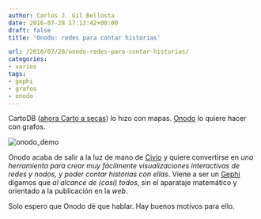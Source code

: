 ```yaml
---
author: Carlos J. Gil Bellosta
date: 2016-07-28 17:13:42+00:00
draft: false
title: 'Onodo: redes para contar historias'

url: /2016/07/28/onodo-redes-para-contar-historias/
categories:
- varios
tags:
- gephi
- grafos
- onodo
---
```


CartoDB ([ahora Carto a secas](http://www.abc.es/tecnologia/informatica/software/abci-nuevo-golpe-cartodb-pasa-carto-y-apuesta-retorcer-mapas-interactivos-201607071529_noticia.html)) lo hizo con mapas. [Onodo](https://onodo.org/) lo quiere hacer con grafos.

![onodo_demo](/wp-uploads/2016/07/onodo_demo.png)


Onodo acaba de salir a la luz de mano de [Civio](http://www.civio.es/) y quiere convertirse en _una herramienta para crear muy fácilmente visualizaciones interactivas de redes y nodos, y poder contar historias con ellas_. Viene a ser un [Gephi](https://gephi.org/) digamos que _al alcance de (casi) todos_, sin el aparataje matemático y orientado a la publicación en la _web_.

Solo espero que Onodo dé que hablar. Hay buenos motivos para ello.
